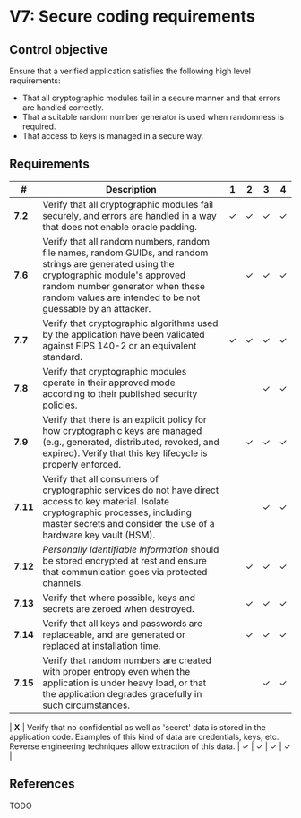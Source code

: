 # V7: Secure coding requirements

## Control objective

Ensure that a verified application satisfies the following high level requirements:

- That all cryptographic modules fail in a secure manner and that errors are handled correctly.
- That a suitable random number generator is used when randomness is required.
- That access to keys is managed in a secure way.

## Requirements

| # | Description | 1 | 2 | 3 | 4 |
| --- | --- | --- | --- | --- | --- |
| **7.2** | Verify that all cryptographic modules fail securely, and errors are handled in a way that does not enable oracle padding. | ✓ | ✓ | ✓ |  ✓ |
| **7.6** | Verify that all random numbers, random file names, random GUIDs, and random strings are generated using the cryptographic module's approved random number generator when these random values are intended to be not guessable by an attacker. |   | ✓ | ✓ | ✓ |
| **7.7** | Verify that cryptographic algorithms used by the application have been validated against FIPS 140-2 or an equivalent standard. | ✓ | ✓ | ✓ | ✓ |
| **7.8** | Verify that cryptographic modules operate in their approved mode according to their published security policies. |   |   | ✓ | ✓ |
| **7.9** | Verify that there is an explicit policy for how cryptographic keys are managed (e.g., generated, distributed, revoked, and expired). Verify that this key lifecycle is properly enforced. |   | ✓ | ✓ | ✓ |
| **7.11** | Verify that all consumers of cryptographic services do not have direct access to key material. Isolate cryptographic processes, including master secrets and consider the use of a hardware key vault (HSM). |   |   | ✓ | ✓ |
| **7.12** | _Personally Identifiable Information_ should be stored encrypted at rest and ensure that communication goes via protected channels. |   | ✓ | ✓ | ✓ |
| **7.13** | Verify that where possible, keys and secrets are zeroed when destroyed. |   | ✓ | ✓ | ✓ |
| **7.14** | Verify that all keys and passwords are replaceable, and are generated or replaced at installation time. |   | ✓ | ✓ | ✓ |
| **7.15** | Verify that random numbers are created with proper entropy even when the application is under heavy load, or that the application degrades gracefully in such circumstances. |   |   | ✓ | ✓ |



| **X** | Verify that no confidential as well as 'secret' data is stored in the application code. Examples of this kind of data are credentials, keys, etc. Reverse engineering techniques allow extraction of this data. | ✓ | ✓ | ✓ | ✓ |

## References

TODO

